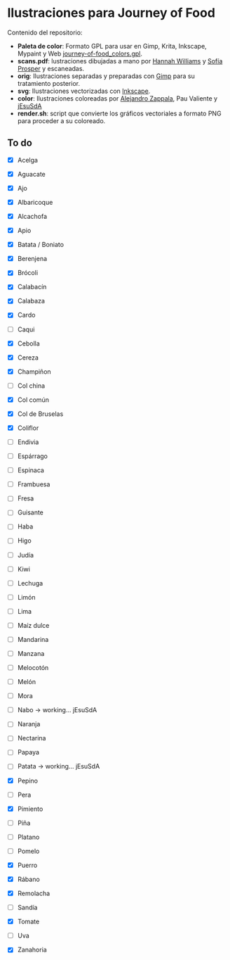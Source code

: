 # Ilustraciones para Journey of Food

Contenido del repositorio:

- **Paleta de color**: Formato GPL para usar en Gimp, Krita, Inkscape, Mypaint y Web [journey-of-food_colors.gpl](journey-of-food_colors.gpl).
- **scans.pdf**: lustraciones dibujadas a mano por [Hannah Williams](http://WWW.hannawilliams.co.za) y [Sofía Prosper](http://www.sofipros.com) y escaneadas.
- **orig**: Ilustraciones separadas y preparadas con [Gimp](http://www.gimp.org) para su tratamiento posterior.
- **svg**: Ilustraciones vectorizadas con [Inkscape](http://www.inkscape.org).
- **color**: Ilustraciones coloreadas por [Alejandro Zappala](http://www.alejandrozappala.com), Pau Valiente y [jEsuSdA](http://www.jesusda.com)
- **render.sh**: script que convierte los gráficos vectoriales a formato PNG para proceder a su coloreado.



## To do

- [x] Acelga
- [x] Aguacate
- [x] Ajo
- [x] Albaricoque
- [x] Alcachofa
- [x] Apio
- [x] Batata / Boniato
- [x] Berenjena
- [x] Brócoli
- [x] Calabacín
- [x] Calabaza
- [x] Cardo
- [ ] Caqui
- [x] Cebolla
- [x] Cereza
- [x] Champiñon
- [ ] Col china
- [x] Col común
- [x] Col de Bruselas
- [x] Coliflor
- [ ] Endivia
- [ ] Espárrago
- [ ] Espinaca
- [ ] Frambuesa
- [ ] Fresa
- [ ] Guisante
- [ ] Haba
- [ ] Higo
- [ ] Judía
- [ ] Kiwi
- [ ] Lechuga
- [ ] Limón
- [ ] Lima
- [ ] Maíz dulce
- [ ] Mandarina
- [ ] Manzana
- [ ] Melocotón
- [ ] Melón
- [ ] Mora
- [ ] Nabo  -> working... jEsuSdA
- [ ] Naranja
- [ ] Nectarina
- [ ] Papaya
- [ ] Patata  -> working... jEsuSdA
- [x] Pepino
- [ ] Pera
- [x] Pimiento
- [ ] Piña
- [ ] Platano
- [ ] Pomelo
- [x] Puerro
- [x] Rábano
- [x] Remolacha
- [ ] Sandía
- [x] Tomate
- [ ] Uva
- [x] Zanahoria


